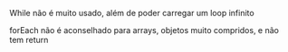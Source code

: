While não é muito usado, além de poder carregar um loop infinito

forEach não é aconselhado para arrays, objetos muito compridos, e não tem return